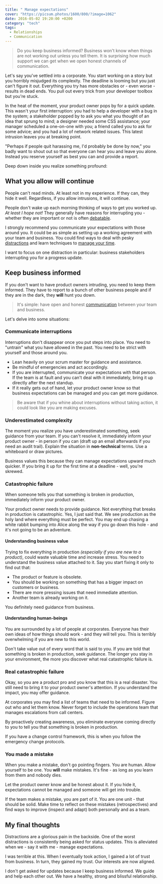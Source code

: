 ```yaml
---
title: " Manage expectations"
cover: "https://picsum.photos/1600/800/?image=1062"
date: 2016-05-02 19:20:00 +0200
category: "tech"
tags:
  - Relationships
  - Communication
---
```


> Do you keep business informed? Business won't know when things are not working
> out unless you tell them. It is surprising how much support we can get
> when we open honest channels of communication.

Let's say you've settled into a corporate. You start working on a story but you horribly misjudged
its complexity. The deadline is looming but you just can't figure it out.
Everything you try has more obstacles or - even worse - results in dead ends.
You pull out every trick from your developer toolbox but you're stuck.

In the heat of the moment, your product owner pops by for a quick update. This wasn't
your first interruption: you had to help a developer with a bug in the
system; a stakeholder popped by to ask you what you thought
of an idea that sprung to mind; a designer needed some CSS assistance; your
manager scheduled a one-on-one with you; a friend called you to ask for some
advice; and you had a lot of network related issues.
This latest intrusion leaves you at breaking point.

"Perhaps if people quit harassing me, I'd probably be done by now," you
badly want to shout out so that everyone can hear you and leave you alone.
Instead you reserve yourself as best you can and provide a report.

Deep down inside you realize something profound:

## What you allow will continue

People can't read minds. At least not in my experience. If they can, they hide
it well. Regardless, if you allow intrusions, it will continue.

People don't wake up each morning thinking of ways to get you worked up.
_At least I hope not!_ They generally have reasons for interrupting you -
whether they are important or not is often <a href="#understanding-human-beings">debatable</a>.

I strongly recommend you communicate your expectations with those around you.
It could be as simple as setting up a working agreement with your team and
business. You could find ways to deal with pesky
[distractions](http://www.computus.org/journal/7-tips-for-programming-in-the-zone/)
and learn techniques to [manage your time](http://alistapart.com/article/pickle).

I want to focus on one distraction in particular: business stakeholders
interrupting you for a progress update.

## Keep business informed

If you don't want to have product owners intruding, you need to keep them
informed. They have to report to a bunch of other business people and if they
are in the dark, they **will** hunt you down.

> It's simple: have open and honest [communication](http://study.com/academy/lesson/open-communication-in-the-workplace-definition-skills-benefits.html)
> between your team and business.

Let's delve into some situations:

### Communicate interruptions

Interruptions don't disappear once you put steps into place. You need to "untrain"
what you have allowed in the past. You need to be strict with yourself and those
around you.

- Lean heavily on your scrum master for guidance and assistance.
- Be mindful of emergencies and act accordingly.
- If you are interrupted, communicate your expectations with that person.
  If the team is at fault and you can't deal with it immediately,
  bring it up directly after the next standup.
- If it really gets out of hand, let your product owner know so that business
  expectations can be managed and you can get more guidance.

> Be aware that if you whine about interruptions without taking action, it could
> look like you are making excuses.

### Underestimated complexity

The moment you realize you have underestimated something, seek guidance from
your team. If you can't resolve it, immediately inform your product owner - in
person if you can (draft up an email afterwards if you need an audit trail).
Explain the situation in **non-technical** terms. Use a whiteboard or
draw pictures.

Business values this because they can manage expectations upward much quicker.
If you bring it up for the first time at a deadline - well, you're skrewed.

### Catastrophic failure

When someone tells you that something is broken in production, immediately
inform your product owner.

Your product owner needs to provide guidance. Not everything that breaks in production is
catastrophic. Yes, I just said that. We see production as the
holy land where everything must be perfect. You may end up chasing a white rabbit
bumping into Alice along the way if you go down this hole - and it's not going to
be an adventure.

#### Understanding business value

Trying to fix everything in production _(especially if you are new to a product)_,
could waste valuable time and increase stress. You need to understand the business value
attached to it. Say you start fixing it only to find out that:

- The product or feature is obsolete.
- You should be working on something that has a bigger impact on customers or business.
- There are more pressing issues that need immediate attention.
- Another team is already working on it.

You definitely need guidance from business.

#### Understanding human-beings

You are surrounded by a lot of people at corporates. Everyone has their own ideas
of how things should work - and they will tell you. This is terribly
overwhelming if you are new to this world.

Don't take value out of every word that is said to you. If you are told that
something is broken in production, seek guidance. The longer you stay in your
environment, the more you discover what real catastrophic failure is.

### Real catastrophic failure

Okay, so you are a product pro and you know that this is a real disaster. You
still need to bring it to your product owner's attention. If you understand
the impact, you may offer guidance.

At corporates you may find a list of teams that need to be informed. Figure out
who and let them know. Never forget to include the operations team that manages
escalations from call centers.

By proactively creating awareness, you eliminate everyone coming directly to you
to tell you that something is broken in production.

If you have a change control framework, this is when you follow the emergency
change protocols.

### You made a mistake

When you make a mistake, don't go pointing fingers. You are human. Allow yourself
to be one. You **will** make mistakes. It's fine - as long as you learn from them
and nobody dies.

Let the product owner know and be honest about it. If you hide it, expectations
cannot be managed and someone will get into trouble.

If the team makes a mistake, you are part of it. You are one unit -
that should be solid. Make time to reflect on these mistakes (retrospectives)
and find ways to improve (inspect and adapt) both personally and as a team.

## My final thoughts

Distractions are a glorious pain in the backside. One of the worst distractions
is consistently being asked for status updates. This is alleviated when we -
say it with me - manage expectations.

I was terrible at this. When I eventually took action, I gained
a lot of trust from business. In turn, they gained my trust. Our interests
are now aligned.

I don't get asked for updates because I keep business informed.
We guide and help each other out. We have a healthy, strong and blissful
relationship.
